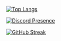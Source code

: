 [![Top Langs](https://github-readme-stats.vercel.app/api/top-langs/?username=KZL00&langs_count=10)](https://github.com/anuraghazra/github-readme-stats)

[![Discord Presence](https://lanyard.cnrad.dev/api/693838834571673702)](https://discord.com/users/693838834571673702)

[![GitHub Streak](https://github-readme-streak-stats.herokuapp.com?user=KZL00&theme=darcula&date_format=j%20M%5B%20Y%5D)](https://git.io/streak-stats)

